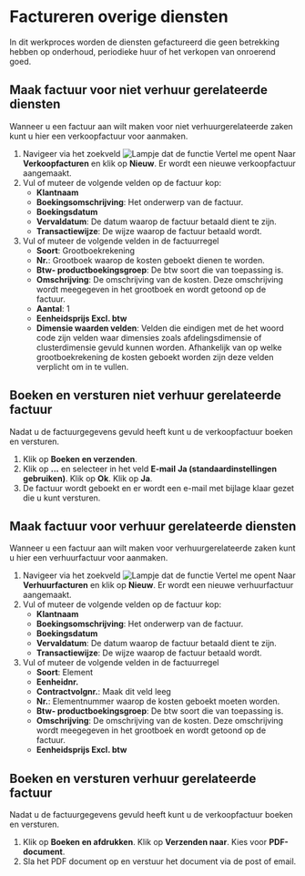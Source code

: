 # Factureren overige diensten

In dit werkproces worden de diensten gefactureerd die geen betrekking hebben op onderhoud, periodieke huur of het verkopen van onroerend goed.


## Maak factuur voor niet verhuur gerelateerde diensten

Wanneer u een factuur aan wilt maken voor niet verhuurgerelateerde zaken kunt u hier een verkoopfactuur voor aanmaken. 

1. Navigeer via het zoekveld ![Lampje dat de functie Vertel me opent](https://docs.microsoft.com/nl-NL/dynamics365/business-central/media/ui-search/search_small.png "Vertel me wat u wilt doen") Naar **Verkoopfacturen** en klik op **Nieuw**. Er wordt een nieuwe verkoopfactuur aangemaakt. 
2. Vul of muteer de volgende velden op de factuur kop:
	- **Klantnaam**
	- **Boekingsomschrijving**: Het onderwerp van de factuur.
	- **Boekingsdatum**
	- **Vervaldatum**: De datum waarop de factuur betaald dient te zijn.
	- **Transactiewijze**: De wijze waarop de factuur betaald wordt. 
3. Vul of muteer de volgende velden in de factuurregel
	- **Soort**: Grootboekrekening
	- **Nr.**: Grootboek waarop de kosten geboekt dienen te worden. 
	- **Btw- productboekingsgroep**: De btw soort die van toepassing is.
	- **Omschrijving**: De omschrijving van de kosten. Deze omschrijving wordt meegegeven in het grootboek en wordt getoond op de factuur. 
	- **Aantal**: 1
	- **Eenheidsprijs Excl. btw**
	 - **Dimensie waarden velden**: Velden die eindigen met de het woord code zijn velden waar dimensies zoals afdelingsdimensie of clusterdimensie gevuld kunnen worden. Afhankelijk van op welke grootboekrekening de kosten geboekt worden zijn deze velden verplicht om in te vullen.  

## Boeken en versturen niet verhuur gerelateerde factuur

Nadat u de factuurgegevens gevuld heeft kunt u de verkoopfactuur boeken en versturen. 

1. Klik op **Boeken en verzenden**. 
2. Klik op **...** en selecteer in het veld **E-mail** **Ja (standaardinstellingen gebruiken)**. Klik op **Ok**. Klik op **Ja**. 
3. De factuur wordt geboekt en er wordt een e-mail met bijlage klaar gezet die u kunt versturen. 

## Maak factuur voor verhuur gerelateerde diensten

Wanneer u een factuur aan wilt maken voor verhuurgerelateerde zaken kunt u hier een verhuurfactuur voor aanmaken. 

1. Navigeer via het zoekveld ![Lampje dat de functie Vertel me opent](https://docs.microsoft.com/nl-NL/dynamics365/business-central/media/ui-search/search_small.png "Vertel me wat u wilt doen") Naar **Verhuurfacturen** en klik op **Nieuw**. Er wordt een nieuwe verhuurfactuur aangemaakt. 
2. Vul of muteer de volgende velden op de factuur kop:
	- **Klantnaam**
	- **Boekingsomschrijving**: Het onderwerp van de factuur.
	- **Boekingsdatum**
	- **Vervaldatum**: De datum waarop de factuur betaald dient te zijn.
	- **Transactiewijze**: De wijze waarop de factuur betaald wordt. 
3. Vul of muteer de volgende velden in de factuurregel
	- **Soort**: Element
	- **Eenheidnr.**
	- **Contractvolgnr.**: Maak dit veld leeg
	- **Nr.**: Elementnummer waarop de kosten geboekt moeten worden.
	- **Btw- productboekingsgroep**: De btw soort die van toepassing is.
	- **Omschrijving**: De omschrijving van de kosten. Deze omschrijving wordt meegegeven in het grootboek en wordt getoond op de factuur. 
	- **Eenheidsprijs Excl. btw**

## Boeken en versturen verhuur gerelateerde factuur

Nadat u de factuurgegevens gevuld heeft kunt u de verkoopfactuur boeken en versturen. 

1. Klik op **Boeken en afdrukken**. Klik op **Verzenden naar**. Kies voor **PDF-document**. 
3. Sla het PDF document op en verstuur het document via de post of email. 
<!--stackedit_data:
eyJoaXN0b3J5IjpbLTI3MDMzMzkwNl19
-->